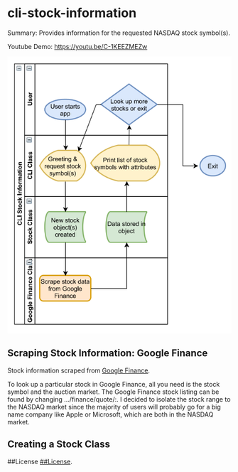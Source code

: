 # cli-stock-information
Summary: Provides information for the requested NASDAQ stock symbol(s).

Youtube Demo: https://youtu.be/C-1KEEZMEZw

![Flow Chart](https://github.com/Samuel-DeSantis/cli-stock-information/blob/main/flow_chart.PNG)

## Scraping Stock Information: Google Finance
Stock information scraped from [Google Finance](https://www.google.com/finance).

To look up a particular stock in Google Finance, all you need is the stock symbol
and the auction market. The Google Finance stock listing can be found by changing
.../finance/quote/<stock symbol>:<auction market>. I decided to
isolate the stock range to the NASDAQ market since the majority of users will
probably go for a big name company like Apple or Microsoft, which are both in the 
NASDAQ market.

## Creating a Stock Class

##License
[##License](https://github.com/Samuel-DeSantis/cli-stock-information/blob/main/LICENSE).

